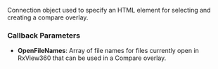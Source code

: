 Connection object used to specify an HTML element for selecting and creating a compare overlay.

### Callback Parameters
- **OpenFileNames**: Array of file names for files currently open in RxView360 that can be used in a Compare overlay.
